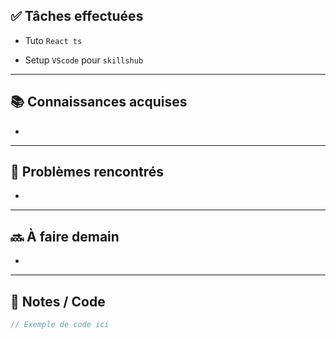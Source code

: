 ## ✅ Tâches effectuées

- Tuto `React ts`
	
- Setup  `VScode` pour `skillshub`
	

---

## 📚 Connaissances acquises

- 
	

---

## 🐞 Problèmes rencontrés

- 
	

---

## 🔜 À faire demain

- 
	

---

## 🧩 Notes / Code

```java
// Exemple de code ici
```
